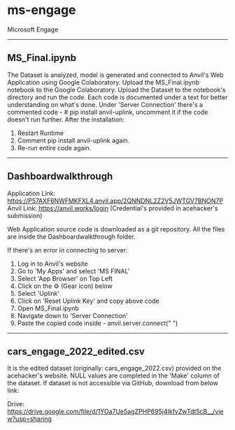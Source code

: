 # ms-engage
Microsoft Engage


----------------
MS_Final.ipynb
----------------

The Dataset is analyzed, model is generated and connected to Anvil's Web Application using Google Colaboratory.
Upload the MS_Final.ipynb notebook to the Google Colaboratory. Upload the Dataset to the notebook's directory and run the code.
Each code is documented under a text for better understanding on what's done.
Under 'Server Connection' there's a commented code - # pip install anvil-uplink, uncomment it if the code doesn't run further. After the installation:
  1. Restart Runtime
  2. Comment pip install anvil-uplink again.
  3. Re-run entire code again.
 
----------------
Dashboardwalkthrough
----------------

Application Link: https://P57AXF6NWFMKFXL4.anvil.app/2QNNDNL2Z2V5JWTGV7BNON7P
Anvil Link: https://anvil.works/login
      (Credential's provided in acehacker's submission)

Web Application source code is downloaded as a git repository. All the files are inside the Dashboardwalkthrough folder.

If there's an error in connecting to server:
  1. Log in to Anvil's website
  2. Go to 'My Apps' and select 'MS FINAL'
  3. Select 'App Browser' on Top Left
  4. Click on the ⚙ (Gear icon) below
  5. Select 'Uplink' 
  6. Click on 'Reset Uplink Key' and copy above code
  7. Open MS_Final.ipynb 
  8. Navigate down to 'Server Connection'
  9. Paste the copied code inside - anvil.server.connect(" ")  

----------------
cars_engage_2022_edited.csv
----------------

It is the edited dataset (originally: cars_engage_2022.csv) provided on the acehacker's website. NULL values are completed in the 'Make' column of the dataset.
If dataset is not accessible via GitHub, download from below link:

Drive: https://drive.google.com/file/d/1YOa7Ue5agZPHP695j4IkfvZwTdt5cB__/view?usp=sharing
